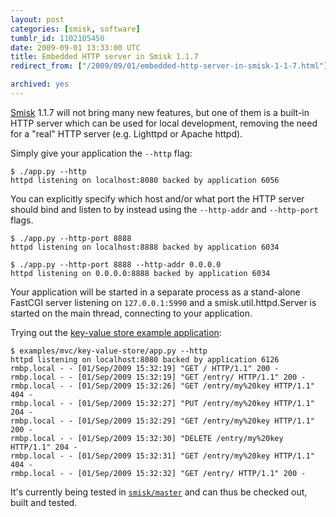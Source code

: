 ```yaml
---
layout: post
categories: [smisk, software]
tumblr_id: 1102105450  
date: 2009-09-01 13:33:00 UTC
title: Embedded HTTP server in Smisk 1.1.7
redirect_from: ["/2009/09/01/embedded-http-server-in-smisk-1-1-7.html"]

archived: yes
---
```


<a href="http://python-smisk.org/">Smisk</a> 1.1.7 will not bring many new features, but one of them is a built-in HTTP server which can be used for local development, removing the need for a "real" HTTP server (e.g. Lighttpd or Apache httpd).

Simply give your application the <code>--http</code> flag:

    $ ./app.py --http
    httpd listening on localhost:8080 backed by application 6056

You can explicitly specify which host and/or what port the HTTP server should bind and listen to by instead using the <code>--http-addr</code> and <code>--http-port</code> flags.

    $ ./app.py --http-port 8888
    httpd listening on localhost:8888 backed by application 6034

    $ ./app.py --http-port 8888 --http-addr 0.0.0.0
    httpd listening on 0.0.0.0:8888 backed by application 6034

Your application will be started in a separate process as a stand-alone FastCGI server listening on <code>127.0.0.1:5990</code> and a smisk.util.httpd.Server is started on the main thread, connecting to your application.

Trying out the <a href="http://github.com/rsms/smisk/tree/67a791c031aba195f1c337a3381a81e5ca8a03b7/examples/mvc/key-value-store">key-value store example application</a>:

    $ examples/mvc/key-value-store/app.py --http
    httpd listening on localhost:8080 backed by application 6126
    rmbp.local - - [01/Sep/2009 15:32:19] "GET / HTTP/1.1" 200 -
    rmbp.local - - [01/Sep/2009 15:32:19] "GET /entry/ HTTP/1.1" 200 -
    rmbp.local - - [01/Sep/2009 15:32:26] "GET /entry/my%20key HTTP/1.1" 404 -
    rmbp.local - - [01/Sep/2009 15:32:27] "PUT /entry/my%20key HTTP/1.1" 204 -
    rmbp.local - - [01/Sep/2009 15:32:29] "GET /entry/my%20key HTTP/1.1" 200 -
    rmbp.local - - [01/Sep/2009 15:32:30] "DELETE /entry/my%20key HTTP/1.1" 204 -
    rmbp.local - - [01/Sep/2009 15:32:31] "GET /entry/my%20key HTTP/1.1" 404 -
    rmbp.local - - [01/Sep/2009 15:32:32] "GET /entry/ HTTP/1.1" 200 -

It's currently being tested in <a href="http://github.com/rsms/smisk/tree/master"><code>smisk/master</code></a> and can thus be checked out, built and tested.
